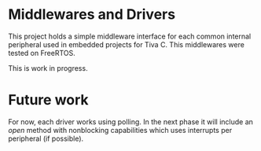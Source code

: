 # Middlewares and Drivers

This project holds a simple middleware interface for each common internal peripheral
used in embedded projects for Tiva C. This middlewares were tested on FreeRTOS.

This is work in progress.

# Future work

For now, each driver works using polling. In the next phase it will include an _open_ method with
nonblocking capabilities which uses interrupts per peripheral (if possible).

